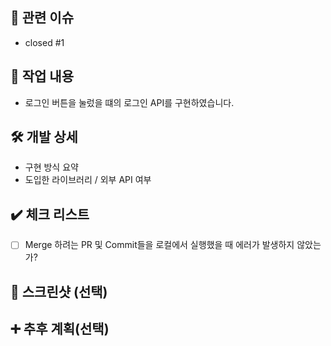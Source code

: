 <!-- PR 제목은 "[태그/#이슈번호] 작업 내용 요약" 으로 작성해주세요 -->
<!-- ex) ✨ [FEAT/#1] 로그인 페이지 UI 구현 -->

## 🚀 관련 이슈
<!-- 관련있는 이슈 번호(#000)을 적어주세요.
  해당 pull request merge와 함께 이슈를 닫으려면 closed #Issue_number를 적어주세요 -->
- closed #1


## 📝 작업 내용
<!-- 이번 PR에서 작업한 내용을 간략히 설명해주세요(이미지 첨부 가능) -->
- 로그인 버튼을 눌렀을 떄의 로그인 API를 구현하였습니다.


## 🛠 개발 상세
- 구현 방식 요약
- 도입한 라이브러리 / 외부 API 여부


## ✔️ 체크 리스트
- [ ] Merge 하려는 PR 및 Commit들을 로컬에서 실행했을 때 에러가 발생하지 않았는가?

      
## 📸 스크린샷 (선택)
<!-- 스크린샷이 필요한 과제면 스크린샷을 첨부해주세요 -->


## ➕ 추후 계획(선택)
<!-- 추가로 계획 중인 기능이나 리팩토링 예정 중인 기능이 있다면 작성해주세요 -->
